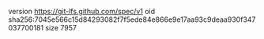 version https://git-lfs.github.com/spec/v1
oid sha256:7045e566c15d84293082f7f5ede84e866e9e17aa93c9deaa930f347037700181
size 7957
